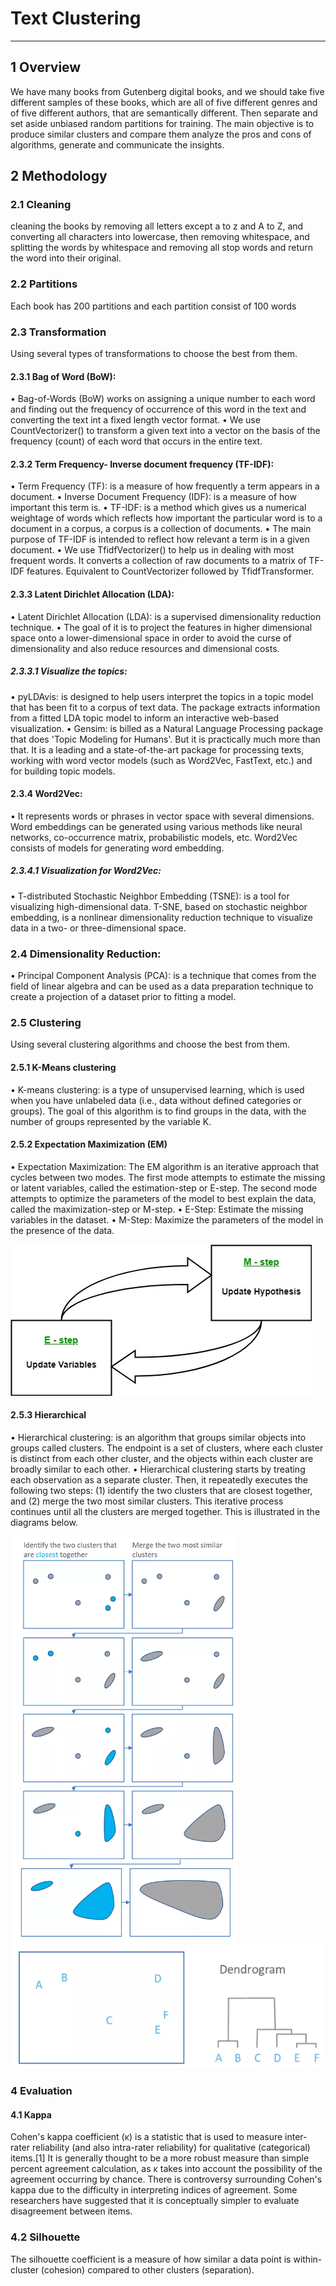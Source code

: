 # Text Clustering 
***
## 1 Overview
We have many books from Gutenberg digital books, and we should take five different samples of these books, which are all of five different genres and of five different authors, that are semantically different. Then separate and set aside unbiased random partitions for training. The main objective is to produce similar clusters and compare them analyze the pros and cons of algorithms, generate and communicate the insights.

## 2 Methodology 
### 2.1 Cleaning 
cleaning the books by removing all letters except a to z and A to Z, and converting all characters into lowercase, then removing whitespace, and splitting the words by whitespace and removing all stop words and return the word into their original.
### 2.2 Partitions
Each book has 200 partitions and each partition consist of 100 words
### 2.3 Transformation
Using several types of transformations to choose the best from them.
#### 2.3.1 Bag of Word (BoW):
•   Bag-of-Words (BoW) works on assigning a unique number to each word and finding out the frequency of occurrence of this word in the text and converting the text int a fixed length vector format.
•	We use CountVectorizer() to transform a given text into a vector on the basis of the frequency (count) of each word that occurs in the entire text.
#### 2.3.2 Term Frequency- Inverse document frequency (TF-IDF):
•	Term Frequency (TF): is a measure of how frequently a term appears in a document.
•	Inverse Document Frequency (IDF): is a measure of how important this term is.
•	TF-IDF: is a method which gives us a numerical weightage of words which reflects how important the particular word is to a document in a corpus, a corpus is a collection of documents.
•	The main purpose of TF-IDF is intended to reflect how relevant a term is in a given document.
•	We use TfidfVectorizer() to help us in dealing with most frequent words. It converts a collection of raw documents to a matrix of TF-IDF features. Equivalent to CountVectorizer followed by TfidfTransformer. 
#### 2.3.3 Latent Dirichlet Allocation (LDA):
•	Latent Dirichlet Allocation (LDA): is a supervised dimensionality reduction technique. 
•	The goal of it is to project the features in higher dimensional space onto a lower-dimensional space in order to avoid the curse of dimensionality and also reduce resources and dimensional costs.
##### 2.3.3.1	Visualize the topics:
•	pyLDAvis: is designed to help users interpret the topics in a topic model that has been fit to a corpus of text data. The package extracts information from a fitted LDA topic model to inform an interactive web-based visualization.
•	Gensim: is billed as a Natural Language Processing package that does 'Topic Modeling for Humans'. But it is practically much more than that. It is a leading and a state-of-the-art package for processing texts, working with word vector models (such as Word2Vec, FastText, etc.) and for building topic models.
#### 2.3.4 Word2Vec:
•	It represents words or phrases in vector space with several dimensions. Word embeddings can be generated using various methods like neural networks, co-occurrence matrix, probabilistic models, etc. Word2Vec consists of models for generating word embedding.
##### 2.3.4.1 Visualization for Word2Vec:
•	T-distributed Stochastic Neighbor Embedding (TSNE):  is a tool for visualizing high-dimensional data. T-SNE, based on stochastic neighbor embedding, is a nonlinear dimensionality reduction technique to visualize data in a two- or three-dimensional space.
### 2.4 Dimensionality Reduction:
•	Principal Component Analysis (PCA):  is a technique that comes from the field of linear algebra and can be used as a data preparation technique to create a projection of a dataset prior to fitting a model.
### 2.5 Clustering
Using several clustering algorithms and choose the best from them.
#### 2.5.1 K-Means clustering
•	K-means clustering: is a type of unsupervised learning, which is used when you have unlabeled data (i.e., data without defined categories or groups). The goal of this algorithm is to find groups in the data, with the number of groups represented by the variable K.
#### 2.5.2 Expectation Maximization (EM)
• Expectation Maximization: The EM algorithm is an iterative approach that cycles between two modes. The first mode attempts to estimate the missing or latent variables, called the estimation-step or E-step. The second mode attempts to optimize the parameters of the model to best explain the data, called the maximization-step or M-step.
• E-Step: Estimate the missing variables in the dataset.
• M-Step: Maximize the parameters of the model in the presence of the data.

![](https://github.com/TokaMamdoh/Natural-Language-Processing/blob/c847c28efb291abf972763a848be56e7e3789dd8/Text%20Clustering/images/em11.jpg)
#### 2.5.3 Hierarchical
• Hierarchical clustering: is an algorithm that groups similar objects into groups called clusters. The endpoint is a set of clusters, where each cluster is distinct from each other cluster, and the objects within each cluster are broadly similar to each other.
• Hierarchical clustering starts by treating each observation as a separate cluster. Then, it repeatedly executes the following two steps: (1) identify the two clusters that are closest together, and (2) merge the two most similar clusters. This iterative process continues until all the clusters are merged together. This is illustrated in the diagrams below.

![](https://github.com/TokaMamdoh/Natural-Language-Processing/blob/132d362bec86ba7ef686f0de4f6a42456ae2a272/Text%20Clustering/images/Hierarchical-clustering-3.PNG)
![](https://github.com/TokaMamdoh/Natural-Language-Processing/blob/c847c28efb291abf972763a848be56e7e3789dd8/Text%20Clustering/images/Capture.PNG)
### 4 Evaluation
#### 4.1 Kappa 
Cohen's kappa coefficient (κ) is a statistic that is used to measure inter-rater reliability (and also intra-rater reliability) for qualitative (categorical) items.[1] It is generally thought to be a more robust measure than simple percent agreement calculation, as κ takes into account the possibility of the agreement occurring by chance. There is controversy surrounding Cohen's kappa due to the difficulty in interpreting indices of agreement. Some researchers have suggested that it is conceptually simpler to evaluate disagreement between items.

### 4.2 Silhouette
The silhouette coefficient is a measure of how similar a data point is within-cluster (cohesion) compared to other clusters (separation).





